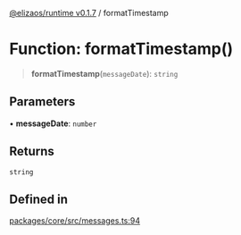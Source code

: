 [@elizaos/runtime v0.1.7](../index.md) / formatTimestamp

# Function: formatTimestamp()

> **formatTimestamp**(`messageDate`): `string`

## Parameters

• **messageDate**: `number`

## Returns

`string`

## Defined in

[packages/core/src/messages.ts:94](https://github.com/elizaOS/eliza/blob/main/packages/core/src/messages.ts#L94)
